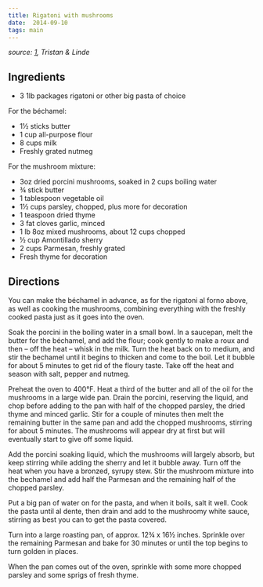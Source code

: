 ```yaml
---
title: Rigatoni with mushrooms
date:  2014-09-10
tags: main
---
```

*source:
[1](http://www.cookstr.com/recipes/big-pasta-with-mushroom-parsley-garlic-and-thyme),
Tristan & Linde*

Ingredients
-----------

- 3 1lb packages rigatoni or other big pasta of choice

For the béchamel:

- 1½ sticks butter
- 1 cup all-purpose flour
- 8 cups milk
- Freshly grated nutmeg

For the mushroom mixture:

- 3oz dried porcini mushrooms, soaked in 2 cups boiling water
- ¾ stick butter
- 1 tablespoon vegetable oil
- 1½ cups parsley, chopped, plus more for decoration
- 1 teaspoon dried thyme
- 3 fat cloves garlic, minced
- 1 lb 8oz mixed mushrooms, about 12 cups chopped
- ½ cup Amontillado sherry
- 2 cups Parmesan, freshly grated
- Fresh thyme for decoration

Directions
----------

You can make the béchamel in advance, as for the rigatoni al forno
above, as well as cooking the mushrooms, combining everything with the
freshly cooked pasta just as it goes into the oven.

Soak the porcini in the boiling water in a small bowl. In a saucepan,
melt the butter for the béchamel, and add the flour; cook gently to make
a roux and then – off the heat – whisk in the milk. Turn the heat back
on to medium, and stir the bechamel until it begins to thicken and come
to the boil. Let it bubble for about 5 minutes to get rid of the floury
taste. Take off the heat and season with salt, pepper and nutmeg.

Preheat the oven to 400°F. Heat a third of the butter and all of the oil
for the mushrooms in a large wide pan. Drain the porcini, reserving the
liquid, and chop before adding to the pan with half of the chopped
parsley, the dried thyme and minced garlic. Stir for a couple of minutes
then melt the remaining butter in the same pan and add the chopped
mushrooms, stirring for about 5 minutes. The mushrooms will appear dry
at first but will eventually start to give off some liquid.

Add the porcini soaking liquid, which the mushrooms will largely absorb,
but keep stirring while adding the sherry and let it bubble away. Turn
off the heat when you have a bronzed, syrupy stew. Stir the mushroom
mixture into the bechamel and add half the Parmesan and the remaining
half of the chopped parsley.

Put a big pan of water on for the pasta, and when it boils, salt it
well. Cook the pasta until al dente, then drain and add to the mushroomy
white sauce, stirring as best you can to get the pasta covered.

Turn into a large roasting pan, of approx. 12¾ x 16½ inches. Sprinkle
over the remaining Parmesan and bake for 30 minutes or until the top
begins to turn golden in places.

When the pan comes out of the oven, sprinkle with some more chopped
parsley and some sprigs of fresh thyme.

